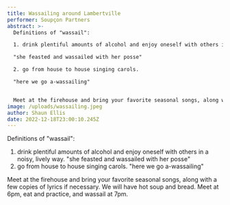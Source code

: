 ```yaml
---
title: Wassailing around Lambertville
performer: Soupçon Partners
abstract: >-
  Definitions of "wassail":

  1. drink plentiful amounts of alcohol and enjoy oneself with others in a noisy, lively way.

  "she feasted and wassailed with her posse"

  2. go from house to house singing carols.

  "here we go a-wassailing"


  Meet at the firehouse and bring your favorite seasonal songs, along with a few copies of lyrics if necessary. We will have hot soup and bread. Meet at 6pm, eat and practice, and wassail at 7pm.
image: /uploads/wassailing.jpeg
author: Shaun Ellis
date: 2022-12-18T23:00:10.245Z
---
```

Definitions of "wassail":

1. drink plentiful amounts of alcohol and enjoy oneself with others in a noisy, lively way.
   "she feasted and wassailed with her posse"
2. go from house to house singing carols.
   "here we go a-wassailing"

Meet at the firehouse and bring your favorite seasonal songs, along with a few copies of lyrics if necessary. We will have hot soup and bread. Meet at 6pm, eat and practice, and wassail at 7pm.